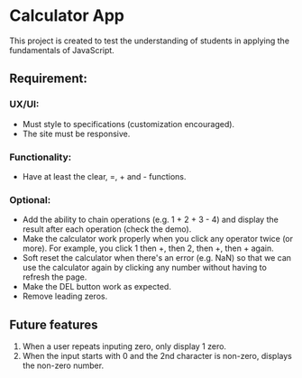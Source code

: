 # Calculator App
This project is created to test the understanding of students in applying the fundamentals of JavaScript.

## Requirement:
### UX/UI:

- Must style to specifications (customization encouraged).
- The site must be responsive.

### Functionality:
- Have at least the clear, =, + and - functions.

### Optional:
- Add the ability to chain operations (e.g. 1 + 2 + 3 - 4) and display the result after each operation (check the demo).
- Make the calculator work properly when you click any operator twice (or more). For example, you click 1 then +, then 2, then +, then + again.
- Soft reset the calculator when there's an error (e.g. NaN) so that we can use the calculator again by clicking any number without having to refresh the page.
- Make the DEL button work as expected.
- Remove leading zeros.

## Future features
1. When a user repeats inputing zero, only display 1 zero.
2. When the input starts with 0 and the 2nd character is non-zero, displays the non-zero number.